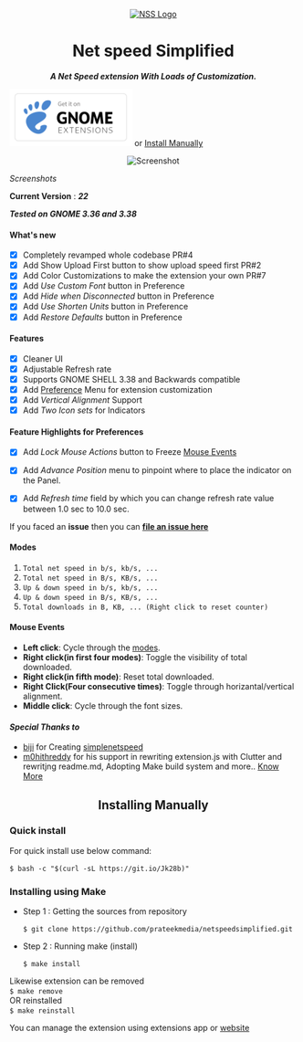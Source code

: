 <p align="center"><a href="https://extensions.gnome.org/extension/3724/net-speed-simplified/"><img src="https://raw.githubusercontent.com/prateekmedia/netspeedsimplified/main/images/icon.png" height=80px alt="NSS Logo"/></a></p>
<h1 align="center">Net speed Simplified</h1>
<p align="center"><i><b>A Net Speed extension With Loads of Customization.</b></i></p>

[<img src="https://raw.githubusercontent.com/andyholmes/gnome-shell-extensions-badge/master/get-it-on-ego.svg?sanitize=true" height="100" alt="Get it on GNOME Extensions">](https://extensions.gnome.org/extension/3724/net-speed-simplified/) or [Install Manually](#installing-manually)

<p align="center"><img src='https://raw.githubusercontent.com/prateekmedia/netspeedsimplified/main/images/screenshoot.png' width="500px"  alt="Screenshot"/>

*Screenshots*</p>

**Current Version** : ***22***

***Tested on GNOME 3.36 and 3.38***

#### What's new
- [x] Completely revamped whole codebase PR#4
- [x] Add Show Upload First button to show upload speed first PR#2
- [x] Add Color Customizations to make the extension your own PR#7
- [x] Add *Use Custom Font* button in Preference
- [x] Add *Hide when Disconnected* button in Preference
- [x] Add *Use Shorten Units* button in Preference
- [x] Add *Restore Defaults* button in Preference

#### Features
- [x] Cleaner UI
- [x] Adjustable Refresh rate
- [x] Supports GNOME SHELL 3.38 and Backwards compatible
- [x] Add [Preference](#Feature-Highlights-for-Preferences) Menu for extension customization
- [x] Add *Vertical Alignment* Support
- [x] Add *Two Icon sets* for Indicators

#### Feature Highlights for Preferences
- [x] Add *Lock Mouse Actions* button to Freeze [Mouse Events](#mouse-events)
- [x] Add *Advance Position* menu to pinpoint where to place the indicator on the Panel.
- [x] Add *Refresh time* field by which you can change refresh rate value between 1.0 sec to 10.0 sec.


If you faced an **issue** then you can **[file an issue here](https://github.com/prateekmedia/netspeedsimplified/issues)**
 
#### Modes
1. `Total net speed in b/s, kb/s, ...`
1. `Total net speed in B/s, KB/s, ...`
1. `Up & down speed in b/s, kb/s, ...`
1. `Up & down speed in B/s, KB/s, ...`
1. `Total downloads in B, KB, ... (Right click to reset counter)`

#### Mouse Events
- **Left click**: Cycle through the [modes](#modes).
- **Right click(in first four modes)**: Toggle the visibility of total downloaded.
- **Right click(in fifth mode)**: Reset total downloaded.
- **Right Click(Four consecutive times)**: Toggle through horizantal/vertical alignment.
- **Middle click**: Cycle through the font sizes.

#### *Special Thanks to*
- [biji](https://github.com/biji) for Creating [simplenetspeed](https://github.com/biji/simplenetspeed)
- [m0hithreddy](https://github.com/m0hithreddy) for his support in rewriting extension.js with Clutter and rewritjng readme.md, Adopting Make build system and more..
[Know More](https://github.com/prateekmedia/netspeedsimplified/graphs/contributors)

<h2 align="center">Installing Manually</h2>   
  
### Quick install
For quick install use below command:

    $ bash -c "$(curl -sL https://git.io/Jk28b)"


### Installing using Make
* Step 1 : Getting the sources from repository

      $ git clone https://github.com/prateekmedia/netspeedsimplified.git

* Step 2 : Running make (install)

      $ make install

Likewise extension can be removed  
```$ make remove```  
OR reinstalled  
```$ make reinstall```  


You can manage the extension using extensions app or [website](https://extensions.gnome.org/local)
